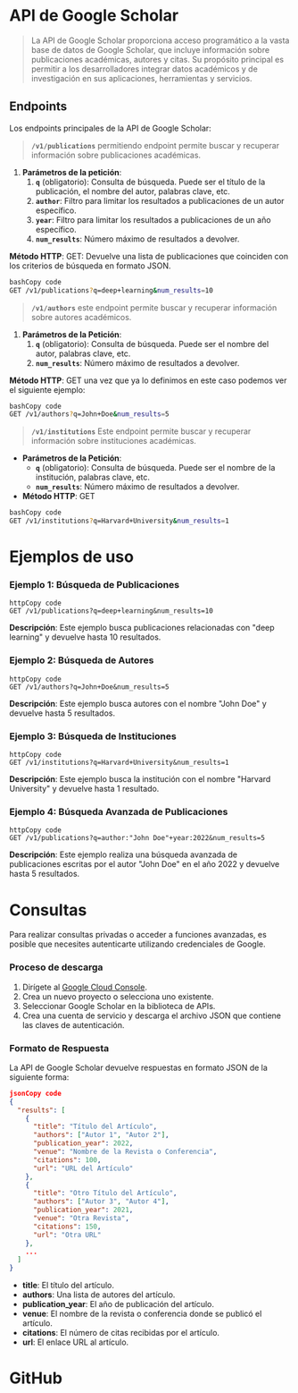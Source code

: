# API de Google Scholar

> La API de Google Scholar proporciona acceso programático a la vasta base de datos de Google Scholar, que incluye información sobre publicaciones académicas, autores y citas. Su propósito principal es permitir a los desarrolladores integrar datos académicos y de investigación en sus aplicaciones, herramientas y servicios.
> 

## Endpoints

Los endpoints principales de la API de Google Scholar: 

> **`/v1/publications`** permitiendo endpoint permite buscar y recuperar información sobre publicaciones académicas.
> 
1. **Parámetros de la petición**:
    1. **`q`** (obligatorio): Consulta de búsqueda. Puede ser el título de la publicación, el nombre del autor, palabras clave, etc.
    2. **`author`**: Filtro para limitar los resultados a publicaciones de un autor específico.
    3. **`year`**: Filtro para limitar los resultados a publicaciones de un año específico.
    4. **`num_results`**: Número máximo de resultados a devolver.

**Método HTTP**: GET: Devuelve una lista de publicaciones que coinciden con los criterios de búsqueda en formato JSON.

```bash
bashCopy code
GET /v1/publications?q=deep+learning&num_results=10
```

> **`/v1/authors`** este endpoint permite buscar y recuperar información sobre autores académicos.
> 
1. **Parámetros de la Petición**:
    1. **`q`** (obligatorio): Consulta de búsqueda. Puede ser el nombre del autor, palabras clave, etc.
    2. **`num_results`**: Número máximo de resultados a devolver.

**Método HTTP**: GET una vez que ya lo definimos en este caso podemos ver el siguiente ejemplo:

```bash
bashCopy code
GET /v1/authors?q=John+Doe&num_results=5
```

> **`/v1/institutions`** Este endpoint permite buscar y recuperar información sobre instituciones académicas.
> 
- **Parámetros de la Petición**:
    - **`q`** (obligatorio): Consulta de búsqueda. Puede ser el nombre de la institución, palabras clave, etc.
    - **`num_results`**: Número máximo de resultados a devolver.
- **Método HTTP**: GET

```bash
bashCopy code
GET /v1/institutions?q=Harvard+University&num_results=1
```

# **Ejemplos de uso**

### **Ejemplo 1: Búsqueda de Publicaciones**

```
httpCopy code
GET /v1/publications?q=deep+learning&num_results=10
```

**Descripción**: Este ejemplo busca publicaciones relacionadas con "deep learning" y devuelve hasta 10 resultados.

### **Ejemplo 2: Búsqueda de Autores**

```
httpCopy code
GET /v1/authors?q=John+Doe&num_results=5
```

**Descripción**: Este ejemplo busca autores con el nombre "John Doe" y devuelve hasta 5 resultados.

### **Ejemplo 3: Búsqueda de Instituciones**

```
httpCopy code
GET /v1/institutions?q=Harvard+University&num_results=1

```

**Descripción**: Este ejemplo busca la institución con el nombre "Harvard University" y devuelve hasta 1 resultado.

### **Ejemplo 4: Búsqueda Avanzada de Publicaciones**

```
httpCopy code
GET /v1/publications?q=author:"John Doe"+year:2022&num_results=5

```

**Descripción**: Este ejemplo realiza una búsqueda avanzada de publicaciones escritas por el autor "John Doe" en el año 2022 y devuelve hasta 5 resultados.

# Consultas

Para realizar consultas privadas o acceder a funciones avanzadas, es posible que necesites autenticarte utilizando credenciales de Google.

### **Proceso de descarga**

1. Dirígete al [Google Cloud Console](https://console.cloud.google.com/).
2. Crea un nuevo proyecto o selecciona uno existente.
3. Seleccionar Google Scholar en la biblioteca de APIs.
4. Crea una cuenta de servicio y descarga el archivo JSON que contiene las claves de autenticación.

### **Formato de Respuesta**

La API de Google Scholar devuelve respuestas en formato JSON de la siguiente forma:

```json
jsonCopy code
{
  "results": [
    {
      "title": "Título del Artículo",
      "authors": ["Autor 1", "Autor 2"],
      "publication_year": 2022,
      "venue": "Nombre de la Revista o Conferencia",
      "citations": 100,
      "url": "URL del Artículo"
    },
    {
      "title": "Otro Título del Artículo",
      "authors": ["Autor 3", "Autor 4"],
      "publication_year": 2021,
      "venue": "Otra Revista",
      "citations": 150,
      "url": "Otra URL"
    },
    ...
  ]
}
```

- **title**: El título del artículo.
- **authors**: Una lista de autores del artículo.
- **publication_year**: El año de publicación del artículo.
- **venue**: El nombre de la revista o conferencia donde se publicó el artículo.
- **citations**: El número de citas recibidas por el artículo.
- **url**: El enlace URL al artículo.

# GitHub